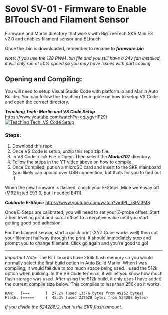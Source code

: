 # Sovol SV-01 - Firmware to Enable BlTouch and Filament Sensor
Firmware and Marlin directory that works with BigTreeTech SKR Mini E3 v2.0 and enables filament sensor and BLtouch

Once the .bin is downloaded, remember to rename to ***firmware.bin***

_Note: If you use the 128 PWM .bin file and you still have a 24v fan installed, it will only run at 50% speed so you may have issues with part cooling._

## Opening and Compiling:

You will need to setup Visual Studio Code with platform.io and Marlin Auto Builder. You can follow the Teaching Tech guide on how to setup VS Code and open the correct directory.

***Teaching Tech: Marlin and VS Code Setup***
https://www.youtube.com/watch?v=eq_ygvHF29I
[![Teaching Tech: VS Code Setup](https://img.youtube.com/vi/eq_ygvHF29I/0.jpg)](https://www.youtube.com/watch?v=eq_ygvHF29I)


### Steps:

1. Download this repo
2. Once VS Code is setup, unzip this repo zip file.
3. In VS Code, click File > Open. Then select the ***Marlin207*** directory.
4. Follow the steps in the YT video above on how to compile.
5. Once Compiled, put on a microSD card and insert to the SKR mainboard (you likely can upload over USB connection, but thats for you to find out :)

When the new firmware is flashed, check your E-Steps. Mine were way off (M92 listed E93.0, but I needed E411).

***Calibrate E-Steps:***
https://www.youtube.com/watch?v=6PL_rSPZ3M8


Once E-Steps are calibrated, you will need to set your Z-probe offset. Start a bed leveling print and scroll offset to a negative value until you start getting good bed adhesion.

For the filament sensor, start a quick print (XYZ Cube works well) then cut your filament halfway through the print. It should immediately stop and prompt you to change filament. Click go again and you're good to go!


---
*Important Note*: The BTT boards have 256k flash memory so you would normally select the first build option in Auto Build Marlin. When I was compiling, it would fail due to too much space being used. I used the 512k option when building. In the VS Code terminal, it will let you know how much flash storage was used. After using the 512k build, it only uses I have added the current compile size below. This compiles to less than 256k so it works.

```
RAM:   [===       ]  27.2% (used 13376 bytes from 49152 bytes)
Flash: [=====     ]  45.3% (used 237628 bytes from 524288 bytes)
```
*If you divide the 524288/2, that is the SKR flash amount.*
